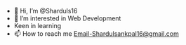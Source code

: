 - 👋 Hi, I’m @Sharduls16
- 👀 I’m interested in Web Development
- Keen in learning
- 📫 How to reach me 
Email-Shardulsankpal16@gmail.com

<!---
Sharduls16/Sharduls16 is a ✨ special ✨ repository because its `README.md` (this file) appears on your GitHub profile.
You can click the Preview link to take a look at your changes.
--->

